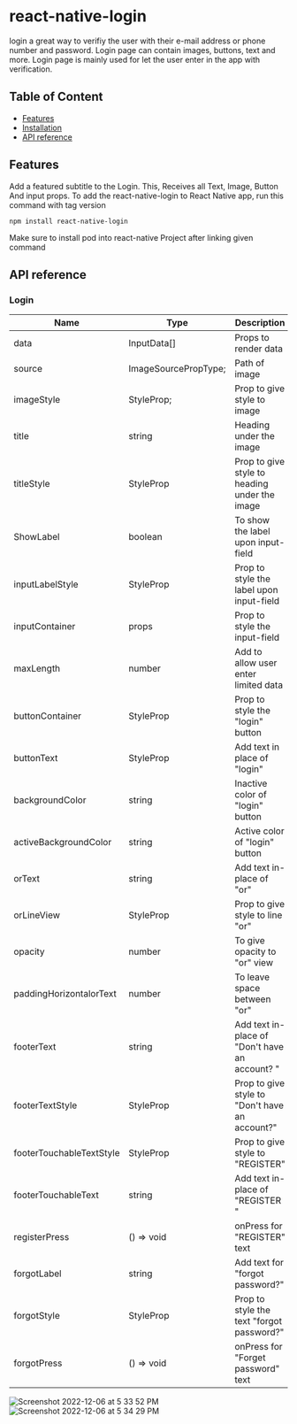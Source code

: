 # react-native-login

login a great way to verifiy the user with their e-mail address or phone number and password. Login page can contain images, buttons, text and more. Login page is mainly used for let the user enter in the app with verification.

## Table of Content

- [Features](#features)
- [Installation](#installation)
- [API reference](#api-reference)

## Features

Add a featured subtitle to the Login. This, Receives all Text, Image, Button And input props.
To add the react-native-login to React Native app, run this command with tag version

```
npm install react-native-login
```

Make sure to install pod into react-native Project after linking given command

## API reference

### Login

| Name | Type  | Description          |
| ---- | ----- | -------------------- |
| data | InputData[] | Props to render data |
| source |  ImageSourcePropType; |  Path of image |
| imageStyle | StyleProp<ImageStyle>; |Prop to give style to image |
| title | string | Heading under the image |
| titleStyle | StyleProp<TextStyle> | Prop to give style to heading under the image |
| ShowLabel | boolean | To show the label upon input-field |
| inputLabelStyle | StyleProp<ViewStyle> | Prop to style  the label upon input-field |
| inputContainer | props | Prop to style  the input-field |
| maxLength | number | Add to allow user enter limited data |
| buttonContainer | StyleProp<ViewStyle> | Prop to style the "login" button |
| buttonText | StyleProp<TextStyle> | Add text in place of "login" |
| backgroundColor | string | Inactive color of "login" button |
| activeBackgroundColor | string | Active color of "login" button |
| orText | string | Add text in-place of "or" |
| orLineView | StyleProp<ViewStyle> | Prop to give style to line "or" |
| opacity | number | To give opacity to "or" view |
| paddingHorizontalorText | number | To leave space between "or" |
| footerText | string | Add text in-place of "Don't have an account? " |
| footerTextStyle | StyleProp<TextStyle> | Prop to give style to  "Don't have an account?" |
| footerTouchableTextStyle | StyleProp<TextStyle> | Prop to give style to  "REGISTER" |
| footerTouchableText | string | Add text in-place of "REGISTER " |
| registerPress | () => void | onPress for "REGISTER" text |
| forgotLabel | string | Add text for "forgot password?" |
| forgotStyle | StyleProp<TextStyle> | Prop to style the text "forgot password?" |
| forgotPress | () => void | onPress for "Forget password" text |

![Screenshot 2022-12-06 at 5 33 52 PM](https://user-images.githubusercontent.com/24438876/205907066-d81db9cf-73fb-4621-a294-64bcdc71c6ee.png)
![Screenshot 2022-12-06 at 5 34 29 PM](https://user-images.githubusercontent.com/24438876/205907330-69b1023d-508e-43cd-b6f6-b7ae2251ccfb.png)
